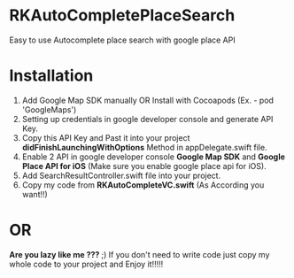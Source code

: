 # RKAutoCompletePlaceSearch
Easy to use Autocomplete place search with google place API

# Installation

1. Add Google Map SDK manually OR Install with Cocoapods (Ex. - pod 'GoogleMaps')
2. Setting up credentials in google developer console and generate API Key.
3. Copy this API Key and Past it into your project <B>didFinishLaunchingWithOptions</B> Method in appDelegate.swift file.
4. Enable 2 API in google developer console <B>Google Map SDK</B> and <B>Google Place API for iOS</B> (Make sure you enable google place api for iOS).
5. Add SearchResultController.swift file into your project.
6. Copy my code from <B>RKAutoCompleteVC.swift</B> (As According you want!!)

# OR

<B>Are you lazy like me ??? </B> ;)
If you don't need to write code just copy my whole code to your project and Enjoy it!!!!!

